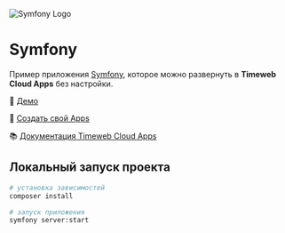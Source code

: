 ![Symfony Logo](https://st.timeweb.com/cloud-static/apps-logo/symfony.svg)

# Symfony

Пример приложения [Symfony](https://symfony.com/), которое можно развернуть в **Timeweb Cloud Apps** без настройки.

:tada: [Демо](https://timeweb-cloud-app-example-symfony-6cb3.twc1.net)

:rocket: [Создать свой Apps](https://timeweb.cloud/my/apps/create)

:books: [Документация Timeweb Cloud Apps](https://timeweb.cloud/docs/apps)

## <a name="dev"></a>Локальный запуск проекта

```bash
# установка зависимостей
composer install

# запуск приложения
symfony server:start
```
